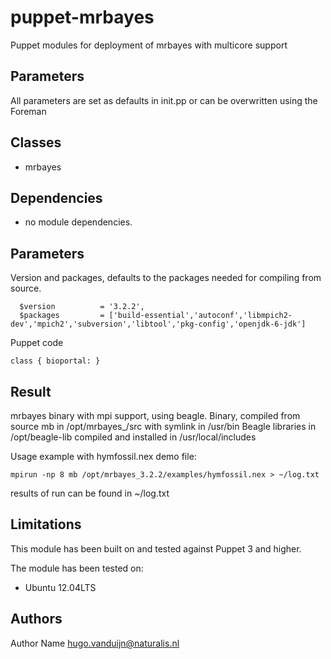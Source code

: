puppet-mrbayes
===================

Puppet modules for deployment of mrbayes with multicore support 

Parameters
-------------
All parameters are set as defaults in init.pp or can be overwritten using the Foreman

Classes
-------------
- mrbayes

Dependencies
-------------
- no module dependencies.


Parameters
-------------
Version and packages, defaults to the packages needed for compiling from source.


```
  $version          = '3.2.2',
  $packages         = ['build-essential','autoconf','libmpich2-dev','mpich2','subversion','libtool','pkg-config','openjdk-6-jdk'] 

```
Puppet code
```
class { bioportal: }
```
Result
-------------
mrbayes binary with mpi support, using beagle.
Binary, compiled from source mb in /opt/mrbayes_<version>/src with symlink in /usr/bin
Beagle libraries in /opt/beagle-lib compiled and installed in /usr/local/includes

Usage example with hymfossil.nex demo file:
```
mpirun -np 8 mb /opt/mrbayes_3.2.2/examples/hymfossil.nex > ~/log.txt
```
results of run can be found in ~/log.txt



Limitations
-------------
This module has been built on and tested against Puppet 3 and higher.

The module has been tested on:
- Ubuntu 12.04LTS


Authors
-------------
Author Name <hugo.vanduijn@naturalis.nl>

